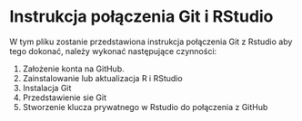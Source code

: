 # Instrukcja połączenia Git i RStudio

W tym pliku zostanie przedstawiona instrukcja połączenia Git z Rstudio aby tego dokonać, należy wykonać następujące czynności:

1.  Założenie konta na GitHub.
2.  Zainstalowanie lub aktualizacja R i RStudio
3.  Instalacja Git
4.  Przedstawienie sie Git
5.  Stworzenie klucza prywatnego w Rstudio do połączenia z GitHub
